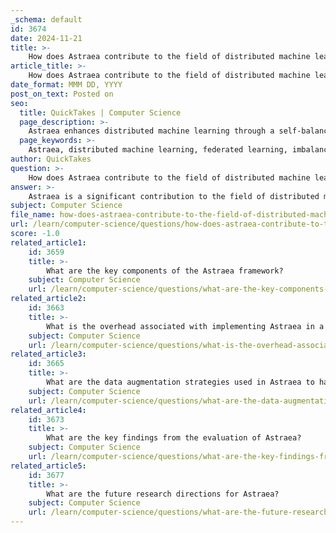 ```yaml
---
_schema: default
id: 3674
date: 2024-11-21
title: >-
    How does Astraea contribute to the field of distributed machine learning?
article_title: >-
    How does Astraea contribute to the field of distributed machine learning?
date_format: MMM DD, YYYY
post_on_text: Posted on
seo:
  title: QuickTakes | Computer Science
  page_description: >-
    Astraea enhances distributed machine learning through a self-balancing federated learning framework that addresses imbalanced data, optimizes training via multi-agent deep reinforcement learning, and improves classification accuracy in real-world applications.
  page_keywords: >-
    Astraea, distributed machine learning, federated learning, imbalanced data, self-balancing framework, data augmentation, multi-client rescheduling, multi-agent deep reinforcement learning, convergence optimization, centralized training paradigm, classification accuracy, real-world applications
author: QuickTakes
question: >-
    How does Astraea contribute to the field of distributed machine learning?
answer: >-
    Astraea is a significant contribution to the field of distributed machine learning, particularly in the context of federated learning (FL). It addresses critical challenges associated with imbalanced data, which can lead to accuracy degradation in machine learning models. Here are the key aspects of how Astraea enhances distributed machine learning:\n\n1. **Self-Balancing Framework**: Astraea is designed as a self-balancing federated learning framework that specifically targets the issue of imbalanced distributed training data. It employs two main strategies to alleviate these imbalances:\n   - **Global Data Distribution-Based Data Augmentation**: This strategy enhances the training data by augmenting it based on the global distribution of data across clients. This helps ensure that the model is trained on a more representative dataset, improving its generalization capabilities.\n   - **Mediator-Based Multi-Client Rescheduling**: Astraea incorporates a mediator that facilitates the rescheduling of clients based on their data distribution. This dynamic rescheduling allows for more effective training by ensuring that clients with underrepresented data contribute more frequently to the training process.\n\n2. **Multi-Agent Deep Reinforcement Learning**: At the core of Astraea is a multi-agent deep reinforcement learning framework. This framework optimizes convergence properties during the training process by enabling the learning of interactive policies between multiple competing flows. This approach not only enhances the efficiency of the training process but also improves the overall performance of the federated learning system.\n\n3. **Centralized and Cooperative Training Paradigm**: Astraea adopts a centralized and cooperative multi-agent training paradigm, which is a departure from traditional learning-based congestion control systems. This design considers the dynamics between multiple data flows, allowing for better optimization of global performance across the federated learning network.\n\n4. **Experimental Results**: Astraea has demonstrated significant improvements in classification accuracy compared to state-of-the-art federated learning algorithms, such as FedAvg. For instance, it has shown an increase of +5.59 in top-1 accuracy on imbalanced datasets, highlighting its effectiveness in real-world applications.\n\nIn summary, Astraea contributes to distributed machine learning by providing a robust framework that addresses the challenges of imbalanced data through innovative data augmentation and scheduling strategies, while also leveraging advanced reinforcement learning techniques to optimize training processes. This makes it a valuable tool for enhancing the performance of federated learning systems, particularly in environments with diverse and uneven data distributions.
subject: Computer Science
file_name: how-does-astraea-contribute-to-the-field-of-distributed-machine-learning.md
url: /learn/computer-science/questions/how-does-astraea-contribute-to-the-field-of-distributed-machine-learning
score: -1.0
related_article1:
    id: 3659
    title: >-
        What are the key components of the Astraea framework?
    subject: Computer Science
    url: /learn/computer-science/questions/what-are-the-key-components-of-the-astraea-framework
related_article2:
    id: 3663
    title: >-
        What is the overhead associated with implementing Astraea in a machine learning system?
    subject: Computer Science
    url: /learn/computer-science/questions/what-is-the-overhead-associated-with-implementing-astraea-in-a-machine-learning-system
related_article3:
    id: 3665
    title: >-
        What are the data augmentation strategies used in Astraea to handle imbalanced data?
    subject: Computer Science
    url: /learn/computer-science/questions/what-are-the-data-augmentation-strategies-used-in-astraea-to-handle-imbalanced-data
related_article4:
    id: 3673
    title: >-
        What are the key findings from the evaluation of Astraea?
    subject: Computer Science
    url: /learn/computer-science/questions/what-are-the-key-findings-from-the-evaluation-of-astraea
related_article5:
    id: 3677
    title: >-
        What are the future research directions for Astraea?
    subject: Computer Science
    url: /learn/computer-science/questions/what-are-the-future-research-directions-for-astraea
---
```


&nbsp;